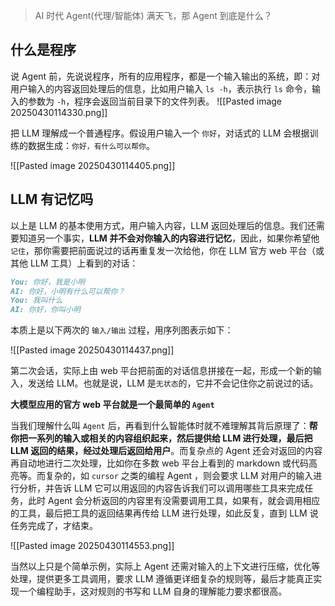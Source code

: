 > AI 时代 Agent(代理/智能体) 满天飞，那 Agent 到底是什么？
## 什么是程序

说 Agent 前，先说说程序，所有的应用程序，都是一个输入输出的系统，即：对用户输入的内容返回处理后的信息，比如用户输入 `ls -h`，表示执行 `ls` 命令，输入的参数为 `-h`，程序会返回当前目录下的文件列表。
![[Pasted image 20250430114330.png]]

把 LLM 理解成一个普通程序。假设用户输入一个 `你好`，对话式的 LLM 会根据训练的数据生成：`你好，有什么可以帮你`。

![[Pasted image 20250430114405.png]]

## LLM 有记忆吗

以上是 LLM 的基本使用方式，用户输入内容，LLM 返回处理后的信息。我们还需要知道另一个事实，**LLM 并不会对你输入的内容进行记忆**，因此，如果你希望他`记住`，那你需要把前面说过的话再重复发一次给他，你在 LLM 官方 web 平台（或其他 LLM 工具）上看到的对话：

```markdown
You: 你好，我是小明
AI: 你好，小明有什么可以帮你？
You: 我叫什么
AI: 你好，你叫小明
```
本质上是以下两次的 `输入/输出` 过程，用序列图表示如下：

![[Pasted image 20250430114437.png]]

第二次会话，实际上由 web 平台把前面的对话信息拼接在一起，形成一个新的输入，发送给 LLM。也就是说，LLM 是`无状态`的，它并不会记住你之前说过的话。

**大模型应用的官方 web 平台就是一个最简单的 `Agent`**

当我们理解什么叫 `Agent` 后，再看到什么智能体时就不难理解其背后原理了：**帮你把一系列的输入或相关的内容组织起来，然后提供给 LLM 进行处理，最后把 LLM 返回的结果，经过处理后返回给用户**。而复杂点的 Agent 还会对返回的内容再自动地进行二次处理，比如你在多数 web 平台上看到的 markdown 或代码高亮等。而复杂的，如 `cursor` 之类的编程 Agent ，则会要求 LLM 对用户的输入进行分析，并告诉 LLM 它可以用返回的内容告诉我们可以调用哪些工具来完成任务，此时 Agent 会分析返回的内容里有没需要调用工具，如果有，就会调用相应的工具，最后把工具的返回结果再传给 LLM 进行处理，如此反复，直到 LLM 说任务完成了，才结束。

![[Pasted image 20250430114553.png]]

当然以上只是个简单示例，实际上 Agent 还需对输入的上下文进行压缩，优化等处理，提供更多工具调用，要求 LLM 遵循更详细复杂的规则等，最后才能真正实现一个编程助手，这对规则的书写和 LLM 自身的理解能力要求都很高。